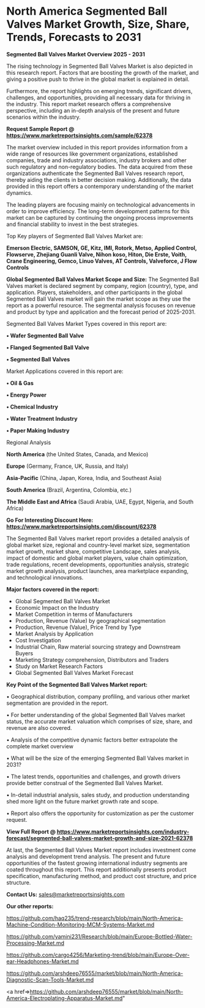 # North America Segmented Ball Valves Market Growth, Size, Share, Trends, Forecasts to 2031

<Strong> Segmented Ball Valves Market Overview 2025 - 2031</strong>

The rising technology in Segmented Ball Valves Market is also depicted in this research report. Factors that are boosting the growth of the market, and giving a positive push to thrive in the global market is explained in detail.

Furthermore, the report highlights on emerging trends, significant drivers, challenges, and opportunities, providing all necessary data for thriving in the industry. This report market research offers a comprehensive perspective, including an in-depth analysis of the present and future scenarios within the industry.

<strong>Request Sample Report @ <a href=https://www.marketreportsinsights.com/sample/62378>https://www.marketreportsinsights.com/sample/62378</a></strong>

The market overview included in this report provides information from a wide range of resources like government organizations, established companies, trade and industry associations, industry brokers and other such regulatory and non-regulatory bodies. The data acquired from these organizations authenticate the Segmented Ball Valves research report, thereby aiding the clients in better decision making. Additionally, the data provided in this report offers a contemporary understanding of the market dynamics.

The leading players are focusing mainly on technological advancements in order to improve efficiency. The long-term development patterns for this market can be captured by continuing the ongoing process improvements and financial stability to invest in the best strategies.

Top Key players of Segmented Ball Valves Market are:

<strong>Emerson Electric, SAMSON, GE, Kitz, IMI, Rotork, Metso, Applied Control, Flowserve, Zhejiang Guanli Valve, Nihon koso, Hiton, Die Erste, Voith, Crane Engineering, Gemco, Linuo Valves, AT Controls, Valveforce, J Flow Controls</strong>

<strong><b>Global Segmented Ball Valves Market Scope and Size:</b></strong>
The Segmented Ball Valves market is declared segment by company, region (country), type, and application. Players, stakeholders, and other participants in the global Segmented Ball Valves market will gain the market scope as they use the report as a powerful resource. The segmental analysis focuses on revenue and product by type and application and the forecast period of 2025-2031.

Segmented Ball Valves Market Types covered in this report are:

<strong>• Wafer Segmented Ball Valve

• Flanged Segmented Ball Valve

• Segmented Ball Valves</strong>

Market Applications covered in this report are:

<strong>• Oil & Gas

• Energy Power

• Chemical Industry

• Water Treatment Industry

• Paper Making Industry</strong> 

Regional Analysis

<strong>North America</strong> (the United States, Canada, and Mexico)

<strong>Europe</strong> (Germany, France, UK, Russia, and Italy)

<strong>Asia-Pacific</strong> (China, Japan, Korea, India, and Southeast Asia)

<strong>South America</strong> (Brazil, Argentina, Colombia, etc.)

<strong>The Middle East and Africa</strong> (Saudi Arabia, UAE, Egypt, Nigeria, and South Africa)

<strong>Go For Interesting Discount Here: <a href=https://www.marketreportsinsights.com/discount/62378>https://www.marketreportsinsights.com/discount/62378</a></strong>

The Segmented Ball Valves market report provides a detailed analysis of global market size, regional and country-level market size, segmentation market growth, market share, competitive Landscape, sales analysis, impact of domestic and global market players, value chain optimization, trade regulations, recent developments, opportunities analysis, strategic market growth analysis, product launches, area marketplace expanding, and technological innovations.

<strong><b>Major factors covered in the report:</b></strong>
<ul>
  <li>Global Segmented Ball Valves Market </li>
  <li>Economic Impact on the Industry</li>
  <li>Market Competition in terms of Manufacturers</li>
  <li>Production, Revenue (Value) by geographical segmentation</li>
  <li>Production, Revenue (Value), Price Trend by Type</li>
  <li>Market Analysis by Application</li>
  <li>Cost Investigation</li>
  <li>Industrial Chain, Raw material sourcing strategy and Downstream Buyers</li>
  <li>Marketing Strategy comprehension, Distributors and Traders</li>
  <li>Study on Market Research Factors</li>
  <li>Global Segmented Ball Valves Market Forecast</li>
</ul>

<strong><b>Key Point of the Segmented Ball Valves Market report:</b></strong>

• Geographical distribution, company profiling, and various other market segmentation are provided in the report.

• For better understanding of the global Segmented Ball Valves market status, the accurate market valuation which comprises of size, share, and revenue are also covered.

• Analysis of the competitive dynamic factors better extrapolate the complete market overview

• What will be the size of the emerging Segmented Ball Valves market in 2031?

• The latest trends, opportunities and challenges, and growth drivers provide better construal of the Segmented Ball Valves Market.

• In-detail industrial analysis, sales study, and production understanding shed more light on the future market growth rate and scope.

• Report also offers the opportunity for customization as per the customer request.

<strong><b>View Full Report @ <a href=https://www.marketreportsinsights.com/industry-forecast/segmented-ball-valves-market-growth-and-size-2021-62378>https://www.marketreportsinsights.com/industry-forecast/segmented-ball-valves-market-growth-and-size-2021-62378</a></b></strong>


At last, the Segmented Ball Valves Market report includes investment come analysis and development trend analysis. The present and future opportunities of the fastest growing international industry segments are coated throughout this report. This report additionally presents product specification, manufacturing method, and product cost structure, and price structure.

<strong>Contact Us:</strong>
sales@marketreportsinsights.com

<strong>Our other reports:</strong>

<a href=https://github.com/haq235/trend-research/blob/main/North-America-Machine-Condition-Monitoring-MCM-Systems-Market.md>https://github.com/haq235/trend-research/blob/main/North-America-Machine-Condition-Monitoring-MCM-Systems-Market.md</a>

<a href=https://github.com/yamini231/Research/blob/main/Europe-Bottled-Water-Processing-Market.md>https://github.com/yamini231/Research/blob/main/Europe-Bottled-Water-Processing-Market.md</a>

<a href=https://github.com/cargo4256/Marketing-trend/blob/main/Europe-Over-ear-Headphones-Market.md>https://github.com/cargo4256/Marketing-trend/blob/main/Europe-Over-ear-Headphones-Market.md</a>

<a href=https://github.com/arshdeep76555/market/blob/main/North-America-Diagnostic-Scan-Tools-Market.md>https://github.com/arshdeep76555/market/blob/main/North-America-Diagnostic-Scan-Tools-Market.md</a>

<a href=>https://github.com/arshdeep76555/market/blob/main/North-America-Electroplating-Apparatus-Market.md</a>"
